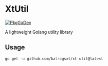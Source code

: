 # XtUtil

[![PkgGoDev](https://pkg.go.dev/badge/golang.org/x/tools)](https://pkg.go.dev/golang.org/x/tools)

A lightweight Golang utility library

## Usage
```shell
go get -u github.com/balrogsxt/xt-util@latest
```